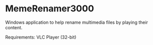 # MemeRenamer3000
Windows application to help rename multimedia files by playing their content.

Requirements:
VLC Player (32-bit)

